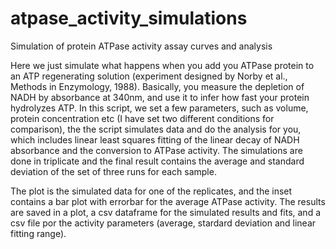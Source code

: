 # atpase_activity_simulations
Simulation of protein ATPase activity assay curves and analysis

Here we just simulate what happens when you add you ATPase protein to an ATP regenerating solution (experiment designed by Norby et al., Methods in Enzymology, 1988). Basically, you measure the depletion of NADH by absorbance at 340nm, and use it to infer how fast your protein hydrolyzes ATP. In this script, we set a few parameters, such as volume, protein concentration etc (I have set two different conditions for comparison), the the script simulates data and do the analysis for you, which includes linear least squares fitting of the linear decay of NADH absorbance and the conversion to ATPase activity. The simulations are done in triplicate and the final result contains the average and standard deviation of the set of three runs for each sample.

The plot is the simulated data for one of the replicates, and the inset contains a bar plot with errorbar for the average ATPase activity. The results are saved in a plot, a csv dataframe for the simulated results and fits, and a csv file por the activity parameters (average, stardard deviation and linear fitting range).
